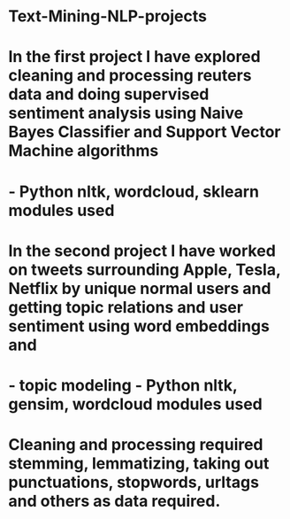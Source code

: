 # Text-Mining-NLP-projects

# In the first project I have explored cleaning and processing reuters data and doing supervised sentiment analysis using Naive Bayes Classifier and Support Vector Machine algorithms
# - Python nltk, wordcloud, sklearn modules used

# In the second project I have worked on tweets surrounding Apple, Tesla, Netflix by unique normal users and getting topic relations and user sentiment using word embeddings and 
# - topic modeling - Python nltk, gensim, wordcloud modules used

# Cleaning and processing required stemming, lemmatizing, taking out punctuations, stopwords, urltags and others as data required. 
